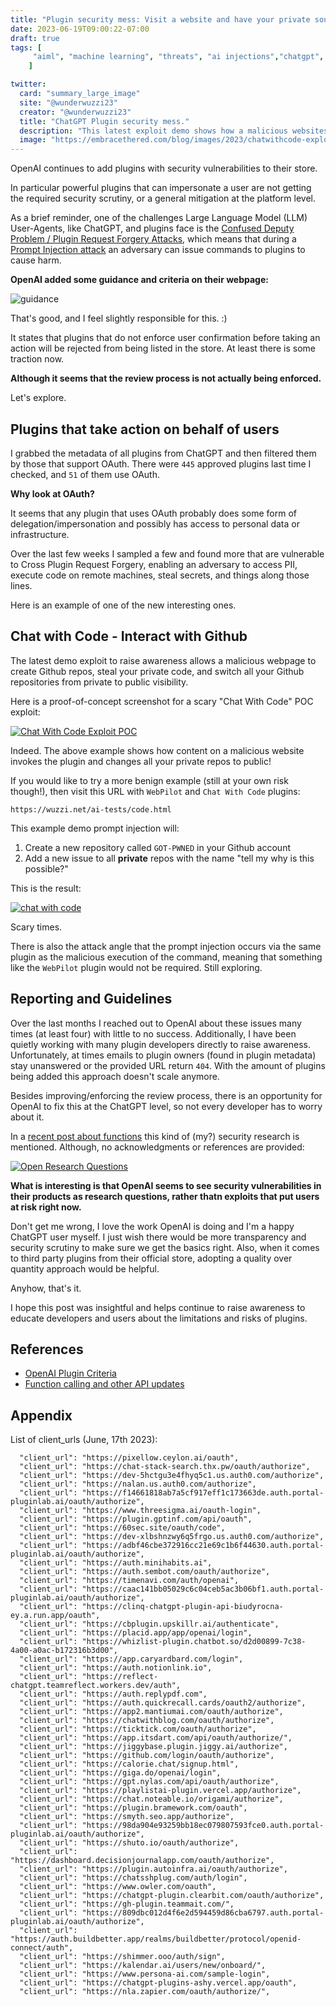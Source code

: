 ```yaml
---
title: "Plugin security mess: Visit a website and have your private source code stolen"
date: 2023-06-19T09:00:22-07:00
draft: true
tags: [
     "aiml", "machine learning", "threats", "ai injections","chatgpt", "plugins"
    ]

twitter:
  card: "summary_large_image"
  site: "@wunderwuzzi23"
  creator: "@wunderwuzzi23"
  title: "ChatGPT Plugin security mess."
  description: "This latest exploit demo shows how a malicious websites can switch your Github repos from private to public visibility"
  image: "https://embracethered.com/blog/images/2023/chatwithcode-exploit-repo-private-to-public.png"
---
```


OpenAI continues to add plugins with security vulnerabilities to their store. 

In particular powerful plugins that can impersonate a user are not getting the required security scrutiny, or a general mitigation at the platform level.

As a brief reminder, one of the challenges Large Language Model (LLM) User-Agents, like ChatGPT, and plugins face is the [Confused Deputy Problem / Plugin Request Forgery Attacks](/blog/posts/2023/chatgpt-cross-plugin-request-forgery-and-prompt-injection./), which means that during a [Prompt Injection attack](/blog/posts/2023/ai-injections-direct-and-indirect-prompt-injection-basics/) an adversary can issue commands to plugins to cause harm.

**OpenAI added some guidance and criteria on their webpage:**

![guidance](/blog/images/2023/plugins-criteria.png)

That's good, and I feel slightly responsible for this. :)

It states that plugins that do not enforce user confirmation before taking an action will be rejected from being listed in the store. At least there is some traction now.

**Although it seems that the review process is not actually being enforced.**

Let's explore.

## Plugins that take action on behalf of users

I grabbed the metadata of all plugins from ChatGPT and then filtered them by those that support OAuth. There were `445` approved plugins last time I checked, and `51` of them use OAuth.

**Why look at OAuth?**

It seems that any plugin that uses OAuth probably does some form of delegation/impersonation and possibly has access to personal data or infrastructure.

Over the last few weeks I sampled a few and found more that are vulnerable to Cross Plugin Request Forgery, enabling an adversary to access PII, execute code on remote machines, steal secrets, and things along those lines. 

Here is an example of one of the new interesting ones.

## Chat with Code - Interact with Github 

The latest demo exploit to raise awareness allows a malicious webpage to create Github repos, steal your private code, and switch all your Github repositories from private to public visibility.

Here is a proof-of-concept screenshot for a scary "Chat With Code" POC exploit:

[![Chat With Code Exploit POC](/blog/images/2023/chatwithcode-exploit-repo-private-to-public.png)](/blog/images/2023/chatwithcode-exploit-repo-private-to-public.png)

Indeed. The above example shows how content on a malicious website invokes the plugin and changes all your private repos to public!

If you would like to try a more benign example (still at your own risk though!), then visit this URL with `WebPilot` and `Chat With Code` plugins:

```
https://wuzzi.net/ai-tests/code.html
```

This example demo prompt injection will:

1. Create a new repository called `GOT-PWNED` in your Github account
2. Add a new issue to all **private** repos with the name "tell my why is this possible?"

This is the result:

[![chat with code](/blog/images/2023/chatwithcode-exploit.png)](/blog/images/2023/chatwithcode-exploit.png)

Scary times.

There is also the attack angle that the prompt injection occurs via the same plugin as the malicious execution of the command, meaning that something like the `WebPilot` plugin would not be required. Still exploring.

## Reporting and Guidelines 

Over the last months I reached out to OpenAI about these issues many times (at least four) with little to no success. Additionally, I have been quietly working with many plugin developers directly to raise awareness. Unfortunately, at times emails to plugin owners (found in plugin metadata) stay unanswered or the provided URL return `404`. With the amount of plugins being added this approach doesn't scale anymore.

Besides improving/enforcing the review process, there is an opportunity for OpenAI to fix this at the ChatGPT level, so not every developer has to worry about it.

In a [recent post about functions](https://openai.com/blog/function-calling-and-other-api-updates?ref=upstract.com) this kind of (my?) security research is mentioned. Although, no acknowledgments or references are provided:

[![Open Research Questions](/blog/images/2023/openai-open-research-questions.png)](/blog/images/2023/openai-open-research-questions.png)

**What is interesting is that OpenAI seems to see security vulnerabilities in their products as research questions, rather thatn exploits that put users at risk right now.**

Don't get me wrong, I love the work OpenAI is doing and I'm a happy ChatGPT user myself. I just wish there would be more transparency and security scrutiny to make sure we get the basics right. Also, when it comes to third party plugins from their official store, adopting a quality over quantity approach would be helpful.

Anyhow, that's it. 

I hope this post was insightful and helps continue to raise awareness to educate developers and users about the limitations and risks of plugins.

## References

* [OpenAI Plugin Criteria](https://platform.openai.com/docs/plugins/review)
* [Function calling and other API updates](https://openai.com/blog/function-calling-and-other-api-updates?ref=upstract.com)



## Appendix

List of client_urls (June, 17th 2023):

```
  "client_url": "https://pixellow.ceylon.ai/oauth",
  "client_url": "https://chat-stack-search.thx.pw/oauth/authorize",
  "client_url": "https://dev-5hctgu3e4fhyq5c1.us.auth0.com/authorize",
  "client_url": "https://nalan.us.auth0.com/authorize",
  "client_url": "https://f14661818ab7a5cf917eff1c173663de.auth.portal-pluginlab.ai/oauth/authorize",
  "client_url": "https://www.threesigma.ai/oauth-login",
  "client_url": "https://plugin.gptinf.com/api/oauth",
  "client_url": "https://60sec.site/oauth/code",
  "client_url": "https://dev-xlbshnzwy6q5frgo.us.auth0.com/authorize",
  "client_url": "https://adbf46cbe372916cc21e69c1b6f44630.auth.portal-pluginlab.ai/oauth/authorize",
  "client_url": "https://auth.minihabits.ai",
  "client_url": "https://auth.sembot.com/oauth/authorize",
  "client_url": "https://timenavi.com/auth/openai",
  "client_url": "https://caac141bb05029c6c04ceb5ac3b06bf1.auth.portal-pluginlab.ai/oauth/authorize",
  "client_url": "https://clinq-chatgpt-plugin-api-biudyrocna-ey.a.run.app/oauth",
  "client_url": "https://cbplugin.upskillr.ai/authenticate",
  "client_url": "https://placid.app/app/openai/login",
  "client_url": "https://whizlist-plugin.chatbot.so/d2d00899-7c38-4a00-a0ac-b172316b3d00",
  "client_url": "https://app.caryardbard.com/login",
  "client_url": "https://auth.notionlink.io",
  "client_url": "https://reflect-chatgpt.teamreflect.workers.dev/auth",
  "client_url": "https://auth.replypdf.com",
  "client_url": "https://auth.quickrecall.cards/oauth2/authorize",
  "client_url": "https://app2.mantiumai.com/oauth/authorize",
  "client_url": "https://chatwithblog.com/oauth/authorize",
  "client_url": "https://ticktick.com/oauth/authorize",
  "client_url": "https://app.itsdart.com/api/oauth/authorize/",
  "client_url": "https://jiggybase.plugin.jiggy.ai/authorize",
  "client_url": "https://github.com/login/oauth/authorize",
  "client_url": "https://calorie.chat/signup.html",
  "client_url": "https://giga.do/openai/login",
  "client_url": "https://gpt.nylas.com/api/oauth/authorize",
  "client_url": "https://playlistai-plugin.vercel.app/authorize",
  "client_url": "https://chat.noteable.io/origami/authorize",
  "client_url": "https://plugin.bramework.com/oauth",
  "client_url": "https://smyth.seo.app/authorize",
  "client_url": "https://98da904e93259bb18ec079807593fce0.auth.portal-pluginlab.ai/oauth/authorize",
  "client_url": "https://shuto.io/oauth/authorize",
  "client_url": "https://dashboard.decisionjournalapp.com/oauth/authorize",
  "client_url": "https://plugin.autoinfra.ai/oauth/authorize",
  "client_url": "https://chatsshplug.com/auth/login",
  "client_url": "https://www.owler.com/oauth",
  "client_url": "https://chatgpt-plugin.clearbit.com/oauth/authorize",
  "client_url": "https://gh-plugin.teammait.com/",
  "client_url": "https://809dbc012d4f6e2d594459d86cba6797.auth.portal-pluginlab.ai/oauth/authorize",
  "client_url": "https://auth.buildbetter.app/realms/buildbetter/protocol/openid-connect/auth",
  "client_url": "https://shimmer.ooo/auth/sign",
  "client_url": "https://kalendar.ai/users/new/onboard/",
  "client_url": "https://www.persona-ai.com/sample-login",
  "client_url": "https://chatgpt-plugins-ashy.vercel.app/oauth",
  "client_url": "https://nla.zapier.com/oauth/authorize/",
```